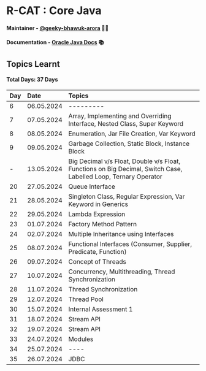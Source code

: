 # R-CAT : Core Java

#### Maintainer - [@geeky-bhawuk-arora](https://github.com/geeky-bhawuk-arora/) 👨‍💻
#### Documentation - [Oracle Java Docs](https://docs.oracle.com/en/java/javase/11/docs/api/) 📚

## Topics Learnt 

#### Total Days: 37 Days

| Day | Date       | Topics                                                            |
|:----|:-----------|:------------------------------------------------------------------|
| 6   | 06.05.2024 | ---------                                                        |
| 7   | 07.05.2024 | Array, Implementing and Overriding Interface, Nested Class, Super Keyword |
| 8   | 08.05.2024 | Enumeration, Jar File Creation, Var Keyword                       |                                                         
| 9   | 09.05.2024 | Garbage Collection, Static Block, Instance Block                  |
| -   | 13.05.2024 | Big Decimal v/s Float, Double v/s Float, Functions on Big Decimal, Switch Case, Labelled Loop, Ternary Operator |
| 20  | 27.05.2024 | Queue Interface                                                   |
| 21  | 28.05.2024 | Singleton Class, Regular Expression, Var Keyword in Generics      |
| 22  | 29.05.2024 | Lambda Expression                                                 |
| 23  | 01.07.2024 | Factory Method Pattern                                            |
| 24  | 02.07.2024 | Multiple Inheritance using Interfaces                             |
| 25  | 08.07.2024 | Functional Interfaces (Consumer, Supplier, Predicate, Function)   |
| 26  | 09.07.2024 | Concept of Threads                                                |
| 27  | 10.07.2024 | Concurrency, Multithreading, Thread Synchronization               |
| 28  | 11.07.2024 | Thread Synchronization                                            |
| 29  | 12.07.2024 | Thread Pool                                                       |
| 30  | 15.07.2024 | Internal Assessment 1                                             |
| 31  | 18.07.2024 | Stream API                                                        |
| 32  | 19.07.2024 | Stream API                                                        |
| 33  | 24.07.2024 | Modules                                                           |
| 34  | 25.07.2024 | ----                                                              |
| 35  | 26.07.2024 | JDBC                                                              |

